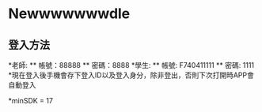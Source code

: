 # Newwwwwwwdle

## 登入方法
*老師:
** 帳號：88888
** 密碼：8888
*學生:
** 帳號: F740411111
** 密碼: 1111
*現在登入後手機會存下登入ID以及登入身分，除非登出，否則下次打開時APP會自動登入

*minSDK = 17
